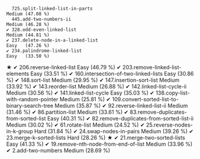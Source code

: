       725.split-linked-list-in-parts                                   Medium (47.08 %)
      445.add-two-numbers-ii                                           Medium (46.28 %)
    ✔ 328.odd-even-linked-list                                         Medium (44.81 %)
    ✔ 237.delete-node-in-a-linked-list                                 Easy   (47.26 %)
    ✔ 234.palindrome-linked-list                                       Easy   (33.50 %)
★   ✔ 206.reverse-linked-list                                          Easy   (46.79 %)
    ✔ 203.remove-linked-list-elements                                  Easy   (33.51 %)
    ✔ 160.intersection-of-two-linked-lists                             Easy   (30.86 %)
    ✔ 148.sort-list                                                    Medium (29.95 %)
    ✔ 147.insertion-sort-list                                          Medium (33.92 %)
    ✔ 143.reorder-list                                                 Medium (26.88 %)
    ✔ 142.linked-list-cycle-ii                                         Medium (30.56 %)
    ✔ 141.linked-list-cycle                                            Easy   (35.03 %)
    ✔ 138.copy-list-with-random-pointer                                Medium (25.81 %)
    ✔ 109.convert-sorted-list-to-binary-search-tree                    Medium (35.87 %)
    ✔  92.reverse-linked-list-ii                                       Medium (31.46 %)
    ✔  86.partition-list                                               Medium (33.61 %)
    ✔  83.remove-duplicates-from-sorted-list                           Easy   (40.31 %)
    ✔  82.remove-duplicates-from-sorted-list-ii                        Medium (30.02 %)
    ✔  61.rotate-list                                                  Medium (24.52 %)
    ✔  25.reverse-nodes-in-k-group                                     Hard   (31.84 %)
    ✔  24.swap-nodes-in-pairs                                          Medium (39.26 %)
    ✔  23.merge-k-sorted-lists                                         Hard   (28.26 %)
★   ✔  21.merge-two-sorted-lists                                       Easy   (41.33 %)
    ✔  19.remove-nth-node-from-end-of-list                             Medium (33.96 %)
    ✔   2.add-two-numbers                                              Medium (28.69 %)
